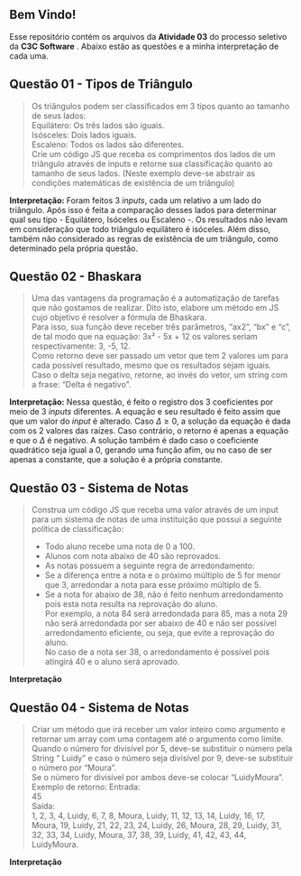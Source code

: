 ## Bem Vindo!

Esse repositório contém os arquivos da **Atividade 03** do processo seletivo da **C3C Software** .
Abaixo estão as questões e a minha interpretação de cada uma.

## Questão 01 - Tipos de Triângulo

>Os triângulos podem ser classificados em 3 tipos quanto ao tamanho de seus lados:   
Equilátero: Os três lados são iguais.  
Isósceles: Dois lados iguais.  
Escaleno: Todos os lados são diferentes.  
Crie um código JS que receba os comprimentos dos lados de um triângulo através de inputs e retorne sua classificação quanto ao tamanho de seus lados. (Neste exemplo deve-se abstrair as condições matemáticas de existência de um triângulo)

**Interpretação:**
Foram feitos 3 *inputs*, cada um relativo a um lado do triângulo. Após isso é feita a comparação desses lados para determinar qual seu tipo - Equilátero, Isóceles ou Escaleno -. Os resultados não levam em consideração que todo triângulo equilátero é isóceles. Além disso, também não considerado as regras de existência de um triângulo, como determinado pela própria questão.

## Questão 02 - Bhaskara

>Uma das vantagens da programação é a automatização de tarefas que não gostamos de realizar. Dito isto, elabore um método em JS cujo objetivo é resolver a fórmula de Bhaskara.  
Para isso, sua função deve receber três parâmetros, “ax2”, “bx” e “c”, de tal modo que na equação: 3x² - 5x + 12 os valores seriam respectivamente: 3, -5, 12.  
Como retorno deve ser passado um vetor que tem 2 valores um para cada possível resultado, mesmo que os resultados sejam iguais.  
Caso o delta seja negativo, retorne, ao invés do vetor, um string com a frase: “Delta é negativo”.

**Interpretação:**
Nessa questão, é feito o registro dos 3 coeficientes por meio de 3 *inputs* diferentes. A equação e seu resultado é feito assim que que um valor do *input* é alterado. Caso $\Delta \ge 0$, a solução da equação é dada com os 2 valores das raízes. Caso contrário, o retorno é apenas a equação e que o $\Delta$ é negativo. A solução também é dado caso o coeficiente quadrático seja igual a 0, gerando uma função afim, ou no caso de ser apenas a constante, que a solução é a própria constante.

## Questão 03 - Sistema de Notas
>Construa um código JS que receba uma valor através de um input para um sistema de notas de uma instituição que possui a seguinte política de classificação:  
>* Todo aluno recebe uma nota de 0 a 100.  
>* Alunos com nota abaixo de 40 são reprovados.  
>* As notas possuem a seguinte regra de arredondamento:  
>* Se a diferença entre a nota e o próximo múltiplo de 5 for menor que 3, arredondar a nota para esse próximo múltiplo de 5.  
>* Se a nota for abaixo de 38, não é feito nenhum arredondamento pois esta nota resulta na reprovação do aluno.  
Por exemplo, a nota 84 será arredondada para 85, mas a nota 29 não será arredondada por ser abaixo de 40 e não ser possível arredondamento eficiente, ou seja, que evite a reprovação do aluno.  
No caso de a nota ser 38, o arredondamento é possível pois atingirá 40 e o aluno será aprovado.

**Interpretação**

## Questão 04 - Sistema de Notas
>Criar um método que irá receber um valor inteiro como argumento e retornar um array com uma contagem até o argumento como limite.    
Quando o número for divisível por 5, deve-se substituir o número pela String “ Luidy” e caso o número seja divisível por 9, deve-se substituir o número por “Moura”.  
Se o número for divisível por ambos deve-se colocar “LuidyMoura”.   
Exemplo de retorno:
Entrada:  
45  
Saída:  
1, 2, 3, 4, Luidy, 6, 7, 8, Moura, Luidy, 11, 12, 13, 14, Luidy, 16, 17, Moura, 19, Luidy, 21, 22, 23, 24, Luidy, 26, Moura, 28, 29, Luidy, 31, 32, 33, 34, Luidy, Moura, 37, 38, 39, Luidy, 41, 42, 43, 44, LuidyMoura.

**Interpretação**
